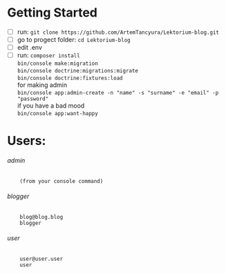 # Getting Started

- [ ] run: `git clone https://github.com/ArtemTancyura/Lektorium-blog.git`
- [ ] go to progect folder: `cd Lektorium-blog`
- [ ] edit .env
- [ ] run:
    `composer install`  
    `bin/console make:migration`  
    `bin/console doctrine:migrations:migrate`  
    `bin/console doctrine:fixtures:load`  
     for making admin  
    `bin/console app:admin-create -n "name" -s "surname" -e "email" -p "password"`  
     if you have a bad mood  
    `bin/console app:want-happy`  
      
# Users:  
######    admin  
        (from your console command)  
######    blogger  
        blog@blog.blog  
        blogger  
######    user  
        user@user.user  
        user  
